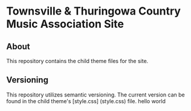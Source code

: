 # Townsville & Thuringowa Country Music Association Site

## About
This repository contains the child theme files for the site.

## Versioning
This repository utilizes semantic versioning. The current version can be found in the child theme's [style.css] (style.css) file.
hello world